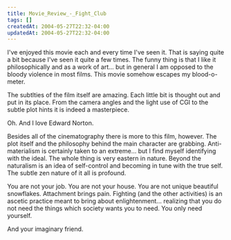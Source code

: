 ```yaml
---
title: Movie_Review_-_Fight_Club
tags: []
createdAt: 2004-05-27T22:32-04:00
updatedAt: 2004-05-27T22:32-04:00
---
```


I've enjoyed this movie each and every time I've seen it. That is saying quite a bit because I've seen it quite a few times. The funny thing is that I like it philosophically and as a work of art... but in general I am opposed to the bloody violence in most films. This movie somehow escapes my blood-o-meter.

The subtlties of the film itself are amazing. Each little bit is thought out and put in its place. From the camera angles and the light use of CGI to the subtle plot hints it is indeed a masterpiece.

Oh. And I love Edward Norton.

Besides all of the cinematography there is more to this film, however. The plot itself and the philosophy behind the main character are grabbing. Anti-materialism is certainly taken to an extreme... but I find myself identifying with the ideal. The whole thing is very eastern in nature. Beyond the naturalism is an idea of self-control and becoming in tune with the true self. The subtle zen nature of it all is profound.

You are not your job. You are not your house. You are not unique beautiful snowflakes. Attachment brings pain. Fighting (and the other activities) is an ascetic practice meant to bring about enlightenment... realizing that you do not need the things which society wants you to need. You only need yourself.

And your imaginary friend.

